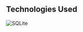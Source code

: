 ## Technologies Used
![SQLite](https://img.shields.io/badge/sqlite-%2307405e.svg?style=for-the-badge&logo=sqlite&logoColor=white)
